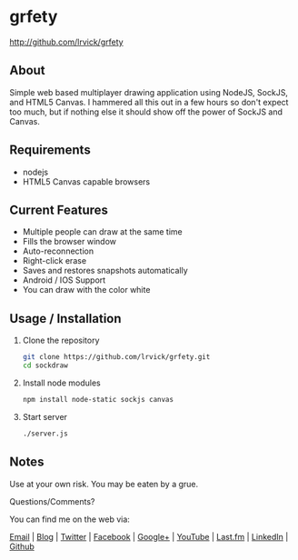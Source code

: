 # grfety #

<http://github.com/lrvick/grfety>

## About ##

Simple web based multiplayer drawing application using NodeJS, SockJS, and
HTML5 Canvas. I hammered all this out in a few hours so don't expect too
much, but if nothing else it should show off the power of SockJS and Canvas.

## Requirements ##

  * nodejs
  * HTML5 Canvas capable browsers

## Current Features ##

  * Multiple people can draw at the same time
  * Fills the browser window
  * Auto-reconnection
  * Right-click erase
  * Saves and restores snapshots automatically
  * Android / IOS Support
  * You can draw with the color white

## Usage / Installation ##

1. Clone the repository

    ```bash
    git clone https://github.com/lrvick/grfety.git
    cd sockdraw
    ```

2. Install node modules

    ```bash
    npm install node-static sockjs canvas
    ```

3. Start server

    ```bash
    ./server.js
    ```

## Notes ##

  Use at your own risk. You may be eaten by a grue.

  Questions/Comments?

  You can find me on the web via:

  [Email](mailto://lance@lrvick.net) |
  [Blog](http://lrvick.net) |
  [Twitter](http://twitter.com/lrvick) |
  [Facebook](http://facebook.com/lrvick) |
  [Google+](http://plus.google.com/109278148620470841006) |
  [YouTube](http://youtube.com/lrvick) |
  [Last.fm](http://last.fm/user/lrvick) |
  [LinkedIn](http://linkedin.com/in/lrvick) |
  [Github](http://github.com/lrvick/)
